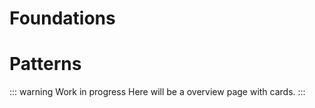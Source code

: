 # Foundations

<div class="topic-overview">
  <TopicOverviewCard title="Accessibility" subtitle="Macing applications accessible" image-src="/assets/accessibility-thumbnail.png" href="/basics/accessibility" />
  <TopicOverviewCard title="Breakpoints & Grid" subtitle="Basics for responsiveness" image-src="/assets/grid-thumbnail.png" href="/basics/breakpoints-grid" />
  <TopicOverviewCard title="Colors" subtitle="Understanding the color system" image-src="/assets/colors-thumbnail.png" href="/basics/colors" />
  <TopicOverviewCard title="Component states" subtitle="Behavior and interactivity" image-src="/assets/states-thumbnail.png" href="/basics/states" />
  <TopicOverviewCard title="Density" subtitle="Compact and cozy layout variations" image-src="/assets/density-thumbnail.png" href="/basics/density" />
  <TopicOverviewCard title="Elevation" subtitle="Hierarchy on the z-achsis" image-src="/assets/elevation-thumbnail.png" href="/basics/elevation" />
  <TopicOverviewCard title="Iconography" subtitle="Icon guidelines" image-src="/assets/iconography-thumbnail.png" href="/basics/iconography" />
  <TopicOverviewCard title="Images" subtitle="Image guidelines" image-src="/assets/images-thumbnail.png" href="/basics/images" />
  <TopicOverviewCard title="Infographics" subtitle="Dealing with statistics" image-src="/assets/infographics-thumbnail.png" href="/basics/infographics" />
  <TopicOverviewCard title="Layout" subtitle="Structuring content" image-src="/assets/layout-thumbnail.png" href="/basics/layout" />
  <TopicOverviewCard title="Motion" subtitle="Transitions and animations" image-src="/assets/motion-thumbnail.png" href="/basics/motion" />
  <TopicOverviewCard title="Truncation" subtitle="Line break and truncation" image-src="/assets/truncation-thumbnail.png" href="/basics/truncation" />
  <TopicOverviewCard title="Typography" subtitle="Understanding the font system" image-src="/assets/typography-thumbnail.png" href="/basics/typography" />
  <TopicOverviewCard title="Units" subtitle="Basics for a consistent appearance" image-src="/assets/units-thumbnail.png" href="/basics/units" />
</div>

# Patterns

::: warning Work in progress
Here will be a overview page with cards.
:::
